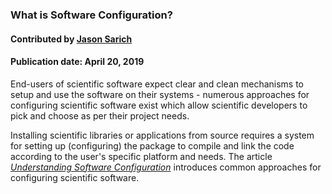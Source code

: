 ### What is Software Configuration?
#### Contributed by [Jason Sarich](https://github.com/sarich)

#### Publication date: April 20, 2019

<!--deck start--->

End-users of scientific software expect clear and clean mechanisms to setup and use the software on their systems - numerous approaches for configuring scientific software exist which allow scientific developers to pick and choose as per their project needs.

<!--deck end--->

<!--body start--->

Installing scientific libraries or applications from source requires a system for setting up (configuring) the package to compile and link the code according to the user's specific platform and needs. The article *[Understanding Software Configuration](/blog_posts/understanding-software-configuration)* introduces common approaches for configuring scientific software.

<!--body end--->

<!---
Publish: yes
Pinned: yes
Topics: configuration and builds
--->
